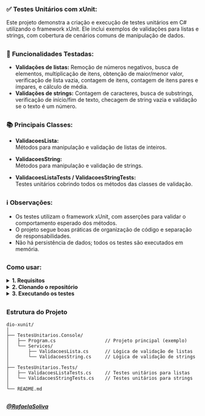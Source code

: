 ### ✅ **Testes Unitários com xUnit:**

Este projeto demonstra a criação e execução de testes unitários em C# utilizando o framework xUnit. Ele inclui exemplos de validações para listas e strings, com cobertura de cenários comuns de manipulação de dados.

##

### :hammer: **Funcionalidades Testadas:**

- **Validações de listas:** Remoção de números negativos, busca de elementos, multiplicação de itens, obtenção de maior/menor valor, verificação de lista vazia, contagem de itens, contagem de itens pares e ímpares, e cálculo de média.
- **Validações de strings:** Contagem de caracteres, busca de substrings, verificação de início/fim de texto, checagem de string vazia e validação se o texto é um número.

##

### 📚 **Principais Classes:**

- **ValidacoesLista:**  
  Métodos para manipulação e validação de listas de inteiros.

- **ValidacoesString:**  
  Métodos para manipulação e validação de strings.

- **ValidacoesListaTests / ValidacoesStringTests:**  
  Testes unitários cobrindo todos os métodos das classes de validação.

##

### ℹ️ **Observações:**

- Os testes utilizam o framework xUnit, com asserções para validar o comportamento esperado dos métodos.
- O projeto segue boas práticas de organização de código e separação de responsabilidades.
- Não há persistência de dados; todos os testes são executados em memória.

##

### **Como usar:**

<details><summary><strong> 1. Requisitos </strong></summary>

- [.NET 8.0 SDK ou superior](https://dotnet.microsoft.com/download)
- Windows, Linux ou MacOS

</details>

<details><summary><strong> 2. Clonando o repositório </strong></summary>

```sh
git clone https://github.com/seu-usuario/seu-repositorio.git
cd dio-xunit
```

</details>

<details><summary><strong> 3. Executando os testes </strong></summary>

No terminal, navegue até a pasta do projeto e execute:

```sh
dotnet test
```

</details>

##

### Estrutura do Projeto

```
dio-xunit/
│
├── TestesUnitarios.Console/
│   ├── Program.cs                  // Projeto principal (exemplo)
│   └── Services/
│       ├── ValidacoesLista.cs      // Lógica de validação de listas
│       └── ValidacoesString.cs     // Lógica de validação de strings
│
├── TestesUnitarios.Tests/
│   ├── ValidacoesListaTests.cs     // Testes unitários para listas
│   └── ValidacoesStringTests.cs    // Testes unitários para strings
│
└── README.md
```

##

##### [@RafaelaSoliva](https://github.com/RafaelaSoliva)
